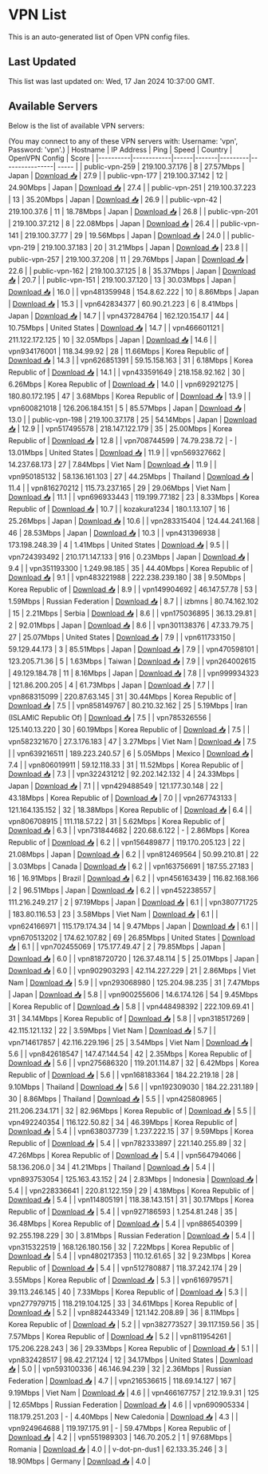 # VPN List

This is an auto-generated list of Open VPN config files.

## Last Updated

This list was last updated on: Wed, 17 Jan 2024 10:37:00 GMT.

## Available Servers

Below is the list of available VPN servers:

(You may connect to any of these VPN servers with: Username: 'vpn', Password: 'vpn'.)
| Hostname | IP Address | Ping | Speed | Country | OpenVPN Config | Score |
|----------|------------|------|-------|---------|----------------| ----- |
| public-vpn-259 | 219.100.37.176 | 8 | 27.57Mbps | Japan | [Download 📥](./configs/server_0_JP.ovpn) | 27.9 |
| public-vpn-177 | 219.100.37.142 | 12 | 24.90Mbps | Japan | [Download 📥](./configs/server_1_JP.ovpn) | 27.4 |
| public-vpn-251 | 219.100.37.223 | 13 | 35.20Mbps | Japan | [Download 📥](./configs/server_2_JP.ovpn) | 26.9 |
| public-vpn-42 | 219.100.37.6 | 11 | 18.78Mbps | Japan | [Download 📥](./configs/server_3_JP.ovpn) | 26.8 |
| public-vpn-201 | 219.100.37.212 | 8 | 22.08Mbps | Japan | [Download 📥](./configs/server_4_JP.ovpn) | 26.4 |
| public-vpn-141 | 219.100.37.77 | 29 | 19.56Mbps | Japan | [Download 📥](./configs/server_5_JP.ovpn) | 24.0 |
| public-vpn-219 | 219.100.37.183 | 20 | 31.21Mbps | Japan | [Download 📥](./configs/server_6_JP.ovpn) | 23.8 |
| public-vpn-257 | 219.100.37.208 | 11 | 29.76Mbps | Japan | [Download 📥](./configs/server_7_JP.ovpn) | 22.6 |
| public-vpn-162 | 219.100.37.125 | 8 | 35.37Mbps | Japan | [Download 📥](./configs/server_8_JP.ovpn) | 20.7 |
| public-vpn-151 | 219.100.37.120 | 13 | 30.03Mbps | Japan | [Download 📥](./configs/server_9_JP.ovpn) | 16.0 |
| vpn481359948 | 154.8.62.222 | 10 | 8.86Mbps | Japan | [Download 📥](./configs/server_10_JP.ovpn) | 15.3 |
| vpn642834377 | 60.90.21.223 | 6 | 8.41Mbps | Japan | [Download 📥](./configs/server_11_JP.ovpn) | 14.7 |
| vpn437284764 | 162.120.154.17 | 44 | 10.75Mbps | United States | [Download 📥](./configs/server_12_US.ovpn) | 14.7 |
| vpn466601121 | 211.122.172.125 | 10 | 32.05Mbps | Japan | [Download 📥](./configs/server_13_JP.ovpn) | 14.6 |
| vpn934176001 | 118.34.99.92 | 28 | 11.66Mbps | Korea Republic of | [Download 📥](./configs/server_14_KR.ovpn) | 14.3 |
| vpn626851391 | 59.15.158.163 | 31 | 6.18Mbps | Korea Republic of | [Download 📥](./configs/server_15_KR.ovpn) | 14.1 |
| vpn433591649 | 218.158.92.162 | 30 | 6.26Mbps | Korea Republic of | [Download 📥](./configs/server_16_KR.ovpn) | 14.0 |
| vpn692921275 | 180.80.172.195 | 47 | 3.68Mbps | Korea Republic of | [Download 📥](./configs/server_17_KR.ovpn) | 13.9 |
| vpn600821018 | 126.206.184.151 | 5 | 85.57Mbps | Japan | [Download 📥](./configs/server_18_JP.ovpn) | 13.0 |
| public-vpn-198 | 219.100.37.178 | 25 | 54.14Mbps | Japan | [Download 📥](./configs/server_19_JP.ovpn) | 12.9 |
| vpn517495578 | 218.147.122.179 | 35 | 25.00Mbps | Korea Republic of | [Download 📥](./configs/server_20_KR.ovpn) | 12.8 |
| vpn708744599 | 74.79.238.72 | - | 13.01Mbps | United States | [Download 📥](./configs/server_21_US.ovpn) | 11.9 |
| vpn569327662 | 14.237.68.173 | 27 | 7.84Mbps | Viet Nam | [Download 📥](./configs/server_22_VN.ovpn) | 11.9 |
| vpn950185132 | 58.136.161.103 | 27 | 44.25Mbps | Thailand | [Download 📥](./configs/server_23_TH.ovpn) | 11.4 |
| vpn816270212 | 115.73.237.165 | 29 | 29.06Mbps | Viet Nam | [Download 📥](./configs/server_24_VN.ovpn) | 11.1 |
| vpn696933443 | 119.199.77.182 | 23 | 8.33Mbps | Korea Republic of | [Download 📥](./configs/server_25_KR.ovpn) | 10.7 |
| kozakura1234 | 180.1.13.107 | 16 | 25.26Mbps | Japan | [Download 📥](./configs/server_26_JP.ovpn) | 10.6 |
| vpn283315404 | 124.44.241.168 | 46 | 28.53Mbps | Japan | [Download 📥](./configs/server_27_JP.ovpn) | 10.3 |
| vpn431396938 | 173.198.248.39 | 4 | 1.41Mbps | United States | [Download 📥](./configs/server_28_US.ovpn) | 9.5 |
| vpn724393492 | 210.171.147.133 | 916 | 0.23Mbps | Japan | [Download 📥](./configs/server_29_JP.ovpn) | 9.4 |
| vpn351193300 | 1.249.98.185 | 35 | 44.40Mbps | Korea Republic of | [Download 📥](./configs/server_30_KR.ovpn) | 9.1 |
| vpn483221988 | 222.238.239.180 | 38 | 9.50Mbps | Korea Republic of | [Download 📥](./configs/server_31_KR.ovpn) | 8.9 |
| vpn149904692 | 46.147.57.78 | 53 | 1.59Mbps | Russian Federation | [Download 📥](./configs/server_32_RU.ovpn) | 8.7 |
| izbmns | 80.74.162.102 | 15 | 2.21Mbps | Serbia | [Download 📥](./configs/server_33_RS.ovpn) | 8.6 |
| vpn175036895 | 36.13.29.81 | 2 | 92.01Mbps | Japan | [Download 📥](./configs/server_34_JP.ovpn) | 8.6 |
| vpn301138376 | 47.33.79.75 | 27 | 25.07Mbps | United States | [Download 📥](./configs/server_35_US.ovpn) | 7.9 |
| vpn611733150 | 59.129.44.173 | 3 | 85.51Mbps | Japan | [Download 📥](./configs/server_36_JP.ovpn) | 7.9 |
| vpn470598101 | 123.205.71.36 | 5 | 1.63Mbps | Taiwan | [Download 📥](./configs/server_37_TW.ovpn) | 7.9 |
| vpn264002615 | 49.129.184.78 | 11 | 8.16Mbps | Japan | [Download 📥](./configs/server_38_JP.ovpn) | 7.8 |
| vpn999934323 | 121.86.200.205 | 4 | 61.73Mbps | Japan | [Download 📥](./configs/server_39_JP.ovpn) | 7.7 |
| vpn868315099 | 220.87.63.145 | 31 | 30.44Mbps | Korea Republic of | [Download 📥](./configs/server_40_KR.ovpn) | 7.5 |
| vpn858149767 | 80.210.32.162 | 25 | 5.19Mbps | Iran (ISLAMIC Republic Of) | [Download 📥](./configs/server_41_IR.ovpn) | 7.5 |
| vpn785326556 | 125.140.13.220 | 30 | 60.19Mbps | Korea Republic of | [Download 📥](./configs/server_42_KR.ovpn) | 7.5 |
| vpn582321670 | 27.3.176.183 | 47 | 3.27Mbps | Viet Nam | [Download 📥](./configs/server_43_VN.ovpn) | 7.5 |
| vpn639216511 | 189.223.240.57 | 6 | 5.05Mbps | Mexico | [Download 📥](./configs/server_44_MX.ovpn) | 7.4 |
| vpn806019911 | 59.12.118.33 | 31 | 11.52Mbps | Korea Republic of | [Download 📥](./configs/server_45_KR.ovpn) | 7.3 |
| vpn322431212 | 92.202.142.132 | 4 | 24.33Mbps | Japan | [Download 📥](./configs/server_46_JP.ovpn) | 7.1 |
| vpn429488549 | 121.177.30.148 | 22 | 43.18Mbps | Korea Republic of | [Download 📥](./configs/server_47_KR.ovpn) | 7.0 |
| vpn267743133 | 121.164.135.152 | 32 | 18.38Mbps | Korea Republic of | [Download 📥](./configs/server_48_KR.ovpn) | 6.4 |
| vpn806708915 | 111.118.57.22 | 31 | 5.62Mbps | Korea Republic of | [Download 📥](./configs/server_49_KR.ovpn) | 6.3 |
| vpn731844682 | 220.68.6.122 | - | 2.86Mbps | Korea Republic of | [Download 📥](./configs/server_50_KR.ovpn) | 6.2 |
| vpn156489877 | 119.170.205.123 | 22 | 21.08Mbps | Japan | [Download 📥](./configs/server_51_JP.ovpn) | 6.2 |
| vpn812469564 | 50.99.210.81 | 22 | 3.03Mbps | Canada | [Download 📥](./configs/server_52_CA.ovpn) | 6.2 |
| vpn163756691 | 187.55.27.183 | 16 | 16.91Mbps | Brazil | [Download 📥](./configs/server_53_BR.ovpn) | 6.2 |
| vpn456163439 | 116.82.168.166 | 2 | 96.51Mbps | Japan | [Download 📥](./configs/server_54_JP.ovpn) | 6.2 |
| vpn452238557 | 111.216.249.217 | 2 | 97.19Mbps | Japan | [Download 📥](./configs/server_55_JP.ovpn) | 6.1 |
| vpn380771725 | 183.80.116.53 | 23 | 3.58Mbps | Viet Nam | [Download 📥](./configs/server_56_VN.ovpn) | 6.1 |
| vpn624166971 | 115.179.174.34 | 14 | 9.47Mbps | Japan | [Download 📥](./configs/server_57_JP.ovpn) | 6.1 |
| vpn670513202 | 174.62.107.82 | 69 | 26.85Mbps | United States | [Download 📥](./configs/server_58_US.ovpn) | 6.1 |
| vpn702455069 | 175.177.49.47 | 2 | 79.85Mbps | Japan | [Download 📥](./configs/server_59_JP.ovpn) | 6.0 |
| vpn818720720 | 126.37.48.114 | 5 | 25.01Mbps | Japan | [Download 📥](./configs/server_60_JP.ovpn) | 6.0 |
| vpn902903293 | 42.114.227.229 | 21 | 2.86Mbps | Viet Nam | [Download 📥](./configs/server_61_VN.ovpn) | 5.9 |
| vpn293068980 | 125.204.98.235 | 31 | 7.47Mbps | Japan | [Download 📥](./configs/server_62_JP.ovpn) | 5.8 |
| vpn900255606 | 14.6.174.126 | 54 | 9.45Mbps | Korea Republic of | [Download 📥](./configs/server_63_KR.ovpn) | 5.8 |
| vpn448498392 | 222.109.69.41 | 31 | 34.14Mbps | Korea Republic of | [Download 📥](./configs/server_64_KR.ovpn) | 5.8 |
| vpn318517269 | 42.115.121.132 | 22 | 3.59Mbps | Viet Nam | [Download 📥](./configs/server_65_VN.ovpn) | 5.7 |
| vpn714617857 | 42.116.229.196 | 25 | 3.54Mbps | Viet Nam | [Download 📥](./configs/server_66_VN.ovpn) | 5.6 |
| vpn842618547 | 147.47.144.54 | 42 | 2.35Mbps | Korea Republic of | [Download 📥](./configs/server_67_KR.ovpn) | 5.6 |
| vpn275686320 | 119.201.114.87 | 32 | 6.42Mbps | Korea Republic of | [Download 📥](./configs/server_68_KR.ovpn) | 5.6 |
| vpn168183364 | 184.22.219.18 | 28 | 9.10Mbps | Thailand | [Download 📥](./configs/server_69_TH.ovpn) | 5.6 |
| vpn192309030 | 184.22.231.189 | 30 | 8.86Mbps | Thailand | [Download 📥](./configs/server_70_TH.ovpn) | 5.5 |
| vpn425808965 | 211.206.234.171 | 32 | 82.96Mbps | Korea Republic of | [Download 📥](./configs/server_71_KR.ovpn) | 5.5 |
| vpn492240354 | 116.122.50.82 | 34 | 46.39Mbps | Korea Republic of | [Download 📥](./configs/server_72_KR.ovpn) | 5.4 |
| vpn638037739 | 1.237.222.15 | 37 | 9.59Mbps | Korea Republic of | [Download 📥](./configs/server_73_KR.ovpn) | 5.4 |
| vpn782333897 | 221.140.255.89 | 32 | 47.26Mbps | Korea Republic of | [Download 📥](./configs/server_74_KR.ovpn) | 5.4 |
| vpn564794066 | 58.136.206.0 | 34 | 41.21Mbps | Thailand | [Download 📥](./configs/server_75_TH.ovpn) | 5.4 |
| vpn893753054 | 125.163.43.152 | 24 | 2.83Mbps | Indonesia | [Download 📥](./configs/server_76_ID.ovpn) | 5.4 |
| vpn228336641 | 220.81.122.159 | 29 | 4.18Mbps | Korea Republic of | [Download 📥](./configs/server_77_KR.ovpn) | 5.4 |
| vpn114805191 | 118.38.143.151 | 31 | 30.17Mbps | Korea Republic of | [Download 📥](./configs/server_78_KR.ovpn) | 5.4 |
| vpn927186593 | 1.254.81.248 | 35 | 36.48Mbps | Korea Republic of | [Download 📥](./configs/server_79_KR.ovpn) | 5.4 |
| vpn886540399 | 92.255.198.229 | 30 | 3.81Mbps | Russian Federation | [Download 📥](./configs/server_80_RU.ovpn) | 5.4 |
| vpn315322519 | 168.126.180.156 | 32 | 7.22Mbps | Korea Republic of | [Download 📥](./configs/server_81_KR.ovpn) | 5.4 |
| vpn480217353 | 110.12.61.65 | 32 | 9.23Mbps | Korea Republic of | [Download 📥](./configs/server_82_KR.ovpn) | 5.4 |
| vpn512780887 | 118.37.242.174 | 29 | 3.55Mbps | Korea Republic of | [Download 📥](./configs/server_83_KR.ovpn) | 5.3 |
| vpn616979571 | 39.113.246.145 | 40 | 7.33Mbps | Korea Republic of | [Download 📥](./configs/server_84_KR.ovpn) | 5.3 |
| vpn277979715 | 118.219.104.125 | 33 | 34.61Mbps | Korea Republic of | [Download 📥](./configs/server_85_KR.ovpn) | 5.2 |
| vpn882443349 | 121.142.208.89 | 36 | 8.11Mbps | Korea Republic of | [Download 📥](./configs/server_86_KR.ovpn) | 5.2 |
| vpn382773527 | 39.117.159.56 | 35 | 7.57Mbps | Korea Republic of | [Download 📥](./configs/server_87_KR.ovpn) | 5.2 |
| vpn811954261 | 175.206.228.243 | 36 | 29.33Mbps | Korea Republic of | [Download 📥](./configs/server_88_KR.ovpn) | 5.1 |
| vpn832428517 | 98.42.217.124 | 12 | 34.17Mbps | United States | [Download 📥](./configs/server_89_US.ovpn) | 5.0 |
| vpn593100336 | 46.146.94.239 | 32 | 2.36Mbps | Russian Federation | [Download 📥](./configs/server_90_RU.ovpn) | 4.7 |
| vpn216536615 | 118.69.14.127 | 167 | 9.19Mbps | Viet Nam | [Download 📥](./configs/server_91_VN.ovpn) | 4.6 |
| vpn466167757 | 212.19.9.31 | 125 | 12.65Mbps | Russian Federation | [Download 📥](./configs/server_92_RU.ovpn) | 4.6 |
| vpn690905334 | 118.179.251.203 | - | 4.40Mbps | New Caledonia | [Download 📥](./configs/server_93_NC.ovpn) | 4.3 |
| vpn924964688 | 119.197.175.91 | - | 59.47Mbps | Korea Republic of | [Download 📥](./configs/server_94_KR.ovpn) | 4.2 |
| vpn551989303 | 146.70.205.2 | 1 | 97.68Mbps | Romania | [Download 📥](./configs/server_95_RO.ovpn) | 4.0 |
| v-dot-pn-dus1 | 62.133.35.246 | 3 | 18.90Mbps | Germany | [Download 📥](./configs/server_96_DE.ovpn) | 4.0 |

